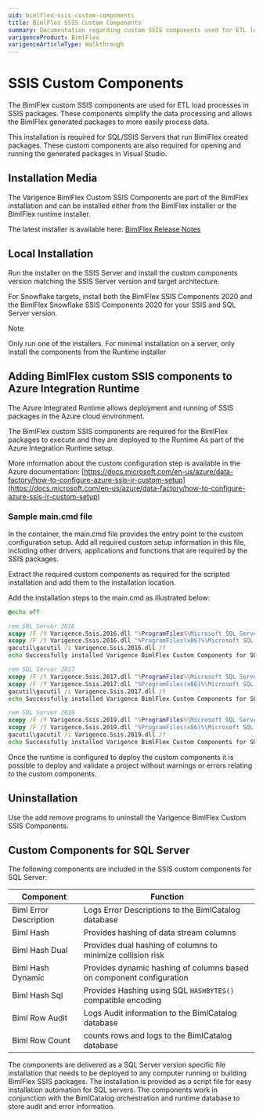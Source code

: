 ```yaml
---
uid: bimlflex-ssis-custom-components
title: BimlFlex SSIS Custom Components
summary: Documentation regarding custom SSIS components used for ETL load processes in SSIS packages in BimlFlex
varigenceProduct: BimlFlex
varigenceArticleType: Walkthrough
---
```

# SSIS Custom Components

The BimlFlex custom SSIS components are used for ETL load processes in SSIS packages. These components simplify the data processing and allows the BimlFlex generated packages to more easily process data.

This installation is required for SQL/SSIS Servers that run BimlFlex created packages. These custom components are also required for opening and running the generated packages in Visual Studio.

## Installation Media

The Varigence BimlFlex Custom SSIS Components are part of the BimlFlex installation and can be installed either from the BimlFlex installer or the BimlFlex runtime installer.

The latest installer is available here: [BimlFlex Release Notes](xref:bimlflex-release-notes)

## Local Installation

Run the installer on the SSIS Server and install the custom components version matching the SSIS Server version and target architecture.

For Snowflake targets, install both the BimlFlex SSIS Components 2020 and the BimlFlex Snowflake SSIS Components 2020 for your SSIS and SQL Server version.

> [!NOTE]
> Only run one of the installers. For minimal installation on a server, only install the components from the Runtime installer

## Adding BimlFlex custom SSIS components to Azure Integration Runtime

The Azure Integrated Runtime allows deployment and running of SSIS packages in the Azure cloud environment.

The BimlFlex custom SSIS components are required for the BimlFlex packages to execute and they are deployed to the Runtime As part of the Azure Integration Runtime setup.

More information about the custom configuration step is available in the Azure documentation: [https://docs.microsoft.com/en-us/azure/data-factory/how-to-configure-azure-ssis-ir-custom-setup](https://docs.microsoft.com/en-us/azure/data-factory/how-to-configure-azure-ssis-ir-custom-setup)

### Sample main.cmd file

In the container, the main.cmd file provides the entry point to the custom configuration setup. Add all required custom setup information in this file, including other drivers, applications and functions that are required by the SSIS packages.

Extract the required custom components as required for the scripted installation and add them to the installation location.

Add the installation steps to the main.cmd as illustrated below:

```cmd
@echo off

rem SQL Server 2016
xcopy /F /Y Varigence.Ssis.2016.dll "%ProgramFiles%\Microsoft SQL Server\130\DTS\Tasks"
xcopy /F /Y Varigence.Ssis.2016.dll "%ProgramFiles(x86)%\Microsoft SQL Server\130\DTS\Tasks"
gacutil\gacutil /i Varigence.Ssis.2016.dll /f
echo Successfully installed Varigence BimlFlex Custom Components for SQL Server 2016.

rem SQL Server 2017
xcopy /F /Y Varigence.Ssis.2017.dll "%ProgramFiles%\Microsoft SQL Server\140\DTS\Tasks"
xcopy /F /Y Varigence.Ssis.2017.dll "%ProgramFiles(x86)%\Microsoft SQL Server\140\DTS\Tasks"
gacutil\gacutil /i Varigence.Ssis.2017.dll /f
echo Successfully installed Varigence BimlFlex Custom Components for SQL Server 2017.

rem SQL Server 2019
xcopy /F /Y Varigence.Ssis.2019.dll "%ProgramFiles%\Microsoft SQL Server\150\DTS\Tasks"
xcopy /F /Y Varigence.Ssis.2019.dll "%ProgramFiles(x86)%\Microsoft SQL Server\150\DTS\Tasks"
gacutil\gacutil /i Varigence.Ssis.2019.dll /f
echo Successfully installed Varigence BimlFlex Custom Components for SQL Server 2019.
```

Once the runtime is configured to deploy the custom components it is possible to deploy and validate a project without warnings or errors relating to the custom components.

## Uninstallation

Use the add remove programs to uninstall the Varigence BimlFlex Custom SSIS Components.

## Custom Components for SQL Server

The following components are included in the SSIS custom components for SQL Server:

| Component              | Function                                                             |
| ---------------------- | -------------------------------------------------------------------- |
| Biml Error Description | Logs Error Descriptions to the BimlCatalog database                  |
| Biml Hash              | Provides hashing of data stream columns                              |
| Biml Hash Dual         | Provides dual hashing of columns to minimize collision risk          |
| Biml Hash Dynamic      | Provides dynamic hashing of columns based on component configuration |
| Biml Hash Sql          | Provides Hashing using SQL `HASHBYTES()` compatible encoding         |
| Biml Row Audit         | Logs Audit information to the BimlCatalog database                   |
| Biml Row Count         | counts rows and logs to the BimlCatalog database                     |

The components are delivered as a SQL Server version specific file installation that needs to be deployed to any computer running or building BimlFlex SSIS packages.
The installation is provided as a script file for easy installation automation for SQL servers.
The components work in conjunction with the BimlCatalog orchestration and runtime database to store audit and error information.
